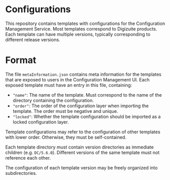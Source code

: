 # Configurations #
This repository contains templates with configurations for the Configuration Management Service.
Most templates correspond to Digizuite products. Each template can have multiple versions, typically corresponding to different release versions.

# Format #
The file `metaInformation.json` contains meta information for the templates that are exposed to users in the Configuration Management UI. Each exposed template must have an entry in this file, containing:
- `"name"`: The name of the template. Must correspond to the name of the directory containing the configuration.
- `"order"`: The order of the configuration layer when importing the template. The order must be negative and unique.
- `"locked"`: Whether the template configuration should be imported as a locked configuration layer.

Template configurations may refer to the configuration of other templates with lower order. Otherwise, they must be self-contained.

Each template directory must contain version directories as immediate children (e.g. `DC/5.6.0`). Different versions of the same template must not reference each other. 

The configuration of each template version may be freely organized into subdirectories.